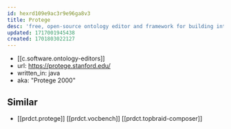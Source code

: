 ```yaml
---
id: hexrd109e9ac3r9e96ga8v3
title: Protege
desc: 'free, open-source ontology editor and framework for building intelligent systems'
updated: 1717001945438
created: 1701803022127
---
```


- [[c.software.ontology-editors]]
- url: https://protege.stanford.edu/
- written_in: java
- aka: "Protege 2000"

## Similar

- [[prdct.protege]] [[prdct.vocbench]] [[prdct.topbraid-composer]]
